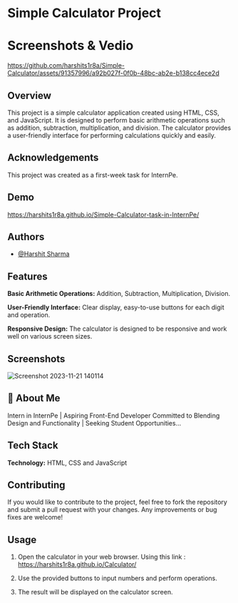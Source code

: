 ﻿
# Simple Calculator Project

# Screenshots & Vedio


https://github.com/harshits1r8a/Simple-Calculator/assets/91357996/a92b027f-0f0b-48bc-ab2e-b138cc4ece2d




## Overview

This project is a simple calculator application created using HTML, CSS, and JavaScript. It is designed to perform basic arithmetic operations such as addition, subtraction, multiplication, and division. The calculator provides a user-friendly interface for performing calculations quickly and easily.
## Acknowledgements

This project was created as a first-week task for InternPe.


## Demo


https://harshits1r8a.github.io/Simple-Calculator-task-in-InternPe/


## Authors

- [@Harshit Sharma](https://github.com/harshits1r8a)


## Features

**Basic Arithmetic Operations:** Addition, Subtraction, Multiplication, Division.

**User-Friendly Interface:** Clear display, easy-to-use buttons for each digit and operation.

**Responsive Design:** The calculator is designed to be responsive and work well on various screen sizes.
## Screenshots

![Screenshot 2023-11-21 140114](https://github.com/harshits1r8a/Simple-Calculator/assets/91357996/66df5f1d-79fe-405c-ac61-07f991ea6d08)



## 🚀 About Me
Intern in InternPe | Aspiring Front-End Developer Committed to Blending Design and Functionality | Seeking Student Opportunities...


## Tech Stack

**Technology:** HTML, CSS and JavaScript




## Contributing

If you would like to contribute to the project, 
feel free to fork the repository and submit a pull 
request with your changes. Any improvements or bug 
fixes are welcome!


## Usage

1. Open the calculator in your web browser.
Using this link : https://harshits1r8a.github.io/Calculator/

2. Use the provided buttons to input numbers and perform operations.

3. The result will be displayed on the calculator screen.

